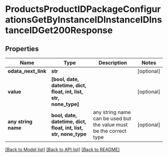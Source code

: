 # ProductsProductIDPackageConfigurationsGetByInstanceIDInstanceIDInstanceIDGet200Response


## Properties
Name | Type | Description | Notes
------------ | ------------- | ------------- | -------------
**odata_next_link** | **str** |  | [optional] 
**value** | **[bool, date, datetime, dict, float, int, list, str, none_type]** |  | [optional] 
**any string name** | **bool, date, datetime, dict, float, int, list, str, none_type** | any string name can be used but the value must be the correct type | [optional]

[[Back to Model list]](../README.md#documentation-for-models) [[Back to API list]](../README.md#documentation-for-api-endpoints) [[Back to README]](../README.md)


